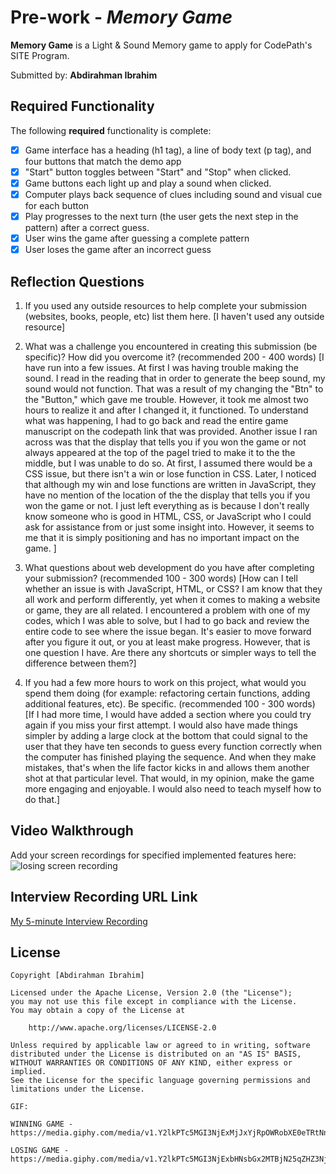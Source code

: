 # Pre-work - *Memory Game*

**Memory Game** is a Light & Sound Memory game to apply for CodePath's SITE Program. 

Submitted by: **Abdirahman Ibrahim**


## Required Functionality

The following **required** functionality is complete:

* [x] Game interface has a heading (h1 tag), a line of body text (p tag), and four buttons that match the demo app
* [x] "Start" button toggles between "Start" and "Stop" when clicked. 
* [x] Game buttons each light up and play a sound when clicked. 
* [x] Computer plays back sequence of clues including sound and visual cue for each button
* [x] Play progresses to the next turn (the user gets the next step in the pattern) after a correct guess. 
* [x] User wins the game after guessing a complete pattern
* [x] User loses the game after an incorrect guess

## Reflection Questions
1. If you used any outside resources to help complete your submission (websites, books, people, etc) list them here. 
[I haven't used any outside resource]

2. What was a challenge you encountered in creating this submission (be specific)? How did you overcome it? (recommended 200 - 400 words) 
[I have run into a few issues. At first I was having trouble making the sound. I read in the reading that in order to generate the beep sound, my sound would not function. That was a result of my changing the "Btn" to the "Button," which gave me trouble. However, it took me almost two hours to realize it and after I changed it, it functioned. To understand what was happening, I had to go back and read the entire game manuscript on the codepath link that was provided. Another issue I ran across was that the display that tells you if you won the game or not always appeared at the top of the pageI tried to make it to the the middle, but I was unable to do so. At first, I assumed there would be a CSS issue, but there isn't a win or lose function in CSS. Later, I noticed that although my win and lose functions are written in JavaScript, they have no mention of the location of the the display that tells you if you won the game or not. I just left everything as is because I don't really know someone who is good in HTML, CSS, or JavaScript who I could ask for assistance from or just some insight into. However, it seems to me that it is simply positioning and has no important impact on the game. ]

3. What questions about web development do you have after completing your submission? (recommended 100 - 300 words) 
[How can I tell whether an issue is with JavaScript, HTML, or CSS? I am know that they all work and perform differently, yet when it comes to making a website or game, they are all related. I encountered a problem with one of my codes, which I was able to solve, but I had to go back and review the entire code to see where the issue began. It's easier to move forward after you figure it out, or you at least make progress. However, that is one question I have. Are there any shortcuts or simpler ways to tell the difference between them?]

4. If you had a few more hours to work on this project, what would you spend them doing (for example: refactoring certain functions, adding additional features, etc). Be specific. (recommended 100 - 300 words) 
[If I had more time, I would have added a section where you could try again if you miss your first attempt. I would also have made things simpler by adding a large clock at the bottom that could signal to the user that they have ten seconds to guess every function correctly when the computer has finished playing the sequence. And when they make mistakes, that's when the life factor kicks in and allows them another shot at that particular level. That would, in my opinion, make the game more engaging and enjoyable. I would also need to teach myself how to do that.]

## Video Walkthrough 

Add your screen recordings for specified implemented features here:
![losing screen recording](https://www.loom.com/share/944fdac4d8e343d3a7098cc6ad5cea81?sid=42ec6605-74a4-4a77-8db8-118c110cf884)

## Interview Recording URL Link

[My 5-minute Interview Recording](https://www.loom.com/share/b74ac57b25fe4961a9f646a4576afe6c?sid=c9108699-be15-48ef-9ff7-e0a79bc8e6c0)




## License

    Copyright [Abdirahman Ibrahim]

    Licensed under the Apache License, Version 2.0 (the "License");
    you may not use this file except in compliance with the License.
    You may obtain a copy of the License at

        http://www.apache.org/licenses/LICENSE-2.0

    Unless required by applicable law or agreed to in writing, software
    distributed under the License is distributed on an "AS IS" BASIS,
    WITHOUT WARRANTIES OR CONDITIONS OF ANY KIND, either express or implied.
    See the License for the specific language governing permissions and
    limitations under the License.

    GIF:
     
    WINNING GAME -https://media.giphy.com/media/v1.Y2lkPTc5MGI3NjExMjJxYjRpOWRobXE0eTRtNnp6cXM0OXV4NDIyYzJjNWFoeDQwOWJleSZlcD12MV9pbnRlcm5hbF9naWZfYnlfaWQmY3Q9Zw/oX1wA7U9XkvqpOJub6/giphy.gif
    
    LOSING GAME -
    https://media.giphy.com/media/v1.Y2lkPTc5MGI3NjExbHNsbGx2MTBjN25qZHZ3Njk2YXdxamE0cXh0bTY1bG5pNDlndzlibCZlcD12MV9pbnRlcm5hbF9naWZfYnlfaWQmY3Q9Zw/ChAPZcqHkb0bY2EmNH/giphy.gif